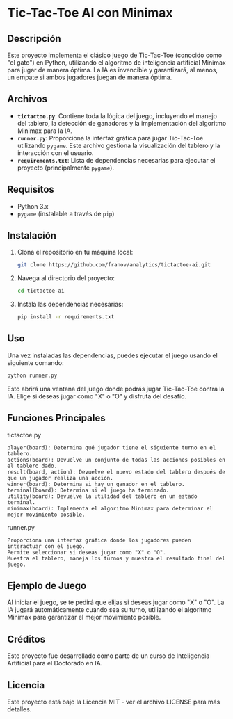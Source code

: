 # Tic-Tac-Toe AI con Minimax

## Descripción

Este proyecto implementa el clásico juego de Tic-Tac-Toe (conocido como "el gato") en Python, utilizando el algoritmo de inteligencia artificial Minimax para jugar de manera óptima. La IA es invencible y garantizará, al menos, un empate si ambos jugadores juegan de manera óptima.

## Archivos

- **`tictactoe.py`**: Contiene toda la lógica del juego, incluyendo el manejo del tablero, la detección de ganadores y la implementación del algoritmo Minimax para la IA.
- **`runner.py`**: Proporciona la interfaz gráfica para jugar Tic-Tac-Toe utilizando `pygame`. Este archivo gestiona la visualización del tablero y la interacción con el usuario.
- **`requirements.txt`**: Lista de dependencias necesarias para ejecutar el proyecto (principalmente `pygame`).

## Requisitos

- Python 3.x
- `pygame` (instalable a través de `pip`)

## Instalación

1. Clona el repositorio en tu máquina local:
   ```bash
   git clone https://github.com/franov/analytics/tictactoe-ai.git
   ```

2. Navega al directorio del proyecto:
    ```bash
    cd tictactoe-ai
   ```

3. Instala las dependencias necesarias:
   ```bash 
   pip install -r requirements.txt
   ```

## Uso
Una vez instaladas las dependencias, puedes ejecutar el juego usando el siguiente comando:
   ```bash
   python runner.py
   ```

Esto abrirá una ventana del juego donde podrás jugar Tic-Tac-Toe contra la IA. Elige si deseas jugar como "X" o "O" y disfruta del desafío.

## Funciones Principales
tictactoe.py

    player(board): Determina qué jugador tiene el siguiente turno en el tablero.
    actions(board): Devuelve un conjunto de todas las acciones posibles en el tablero dado.
    result(board, action): Devuelve el nuevo estado del tablero después de que un jugador realiza una acción.
    winner(board): Determina si hay un ganador en el tablero.
    terminal(board): Determina si el juego ha terminado.
    utility(board): Devuelve la utilidad del tablero en un estado terminal.
    minimax(board): Implementa el algoritmo Minimax para determinar el mejor movimiento posible.

runner.py

    Proporciona una interfaz gráfica donde los jugadores pueden interactuar con el juego.
    Permite seleccionar si deseas jugar como "X" o "O".
    Muestra el tablero, maneja los turnos y muestra el resultado final del juego.

## Ejemplo de Juego
Al iniciar el juego, se te pedirá que elijas si deseas jugar como "X" o "O". La IA jugará automáticamente cuando sea su turno, utilizando el algoritmo Minimax para garantizar el mejor movimiento posible.

## Créditos
Este proyecto fue desarrollado como parte de un curso de Inteligencia Artificial para el Doctorado en IA.

## Licencia
Este proyecto está bajo la Licencia MIT - ver el archivo LICENSE para más detalles.